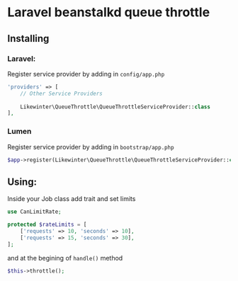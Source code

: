 # Laravel beanstalkd queue throttle

## Installing

### Laravel:
Register service provider by adding in ```config/app.php```
```php
'providers' => [
    // Other Service Providers
    
    Likewinter\QueueThrottle\QueueThrottleServiceProvider::class
],
```

### Lumen
Register service provider by adding in ```bootstrap/app.php```
```php
$app->register(Likewinter\QueueThrottle\QueueThrottleServiceProvider::class);
```

## Using:
Inside your Job class add trait and set limits
```php
use CanLimitRate;

protected $rateLimits = [
    ['requests' => 10, 'seconds' => 10],
    ['requests' => 15, 'seconds' => 30],
];
```
and at the begining of ```handle()``` method
```php
$this->throttle();
```
